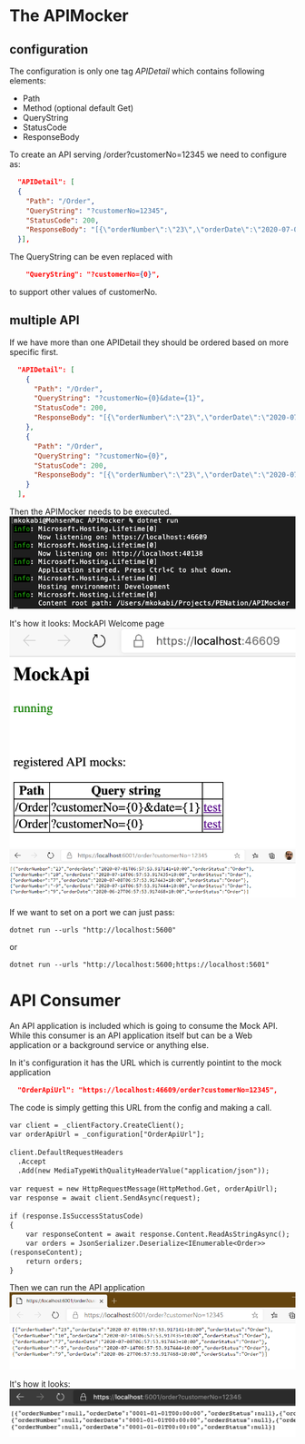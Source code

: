 
# The APIMocker 
## configuration
The configuration is only one tag *APIDetail* which contains following elements:
- Path
- Method (optional default Get)
- QueryString
- StatusCode
- ResponseBody

To create an API serving /order?customerNo=12345 we need to configure as:

``` json
  "APIDetail": [
  {
    "Path": "/Order",
    "QueryString": "?customerNo=12345",
    "StatusCode": 200,
    "ResponseBody": "[{\"orderNumber\":\"23\",\"orderDate\":\"2020-07-01T06:57:53.917141+10:00\",\"orderStatus\":\"Order\"},{\"orderNumber\":\"10\",\"orderDate\":\"2020-07-14T06:57:53.917435+10:00\",\"orderStatus\":\"Order\"},{\"orderNumber\":\"7\",\"orderDate\":\"2020-07-08T06:57:53.917443+10:00\",\"orderStatus\":\"Order\"},{\"orderNumber\":\"-9\",\"orderDate\":\"2020-07-14T06:57:53.917444+10:00\",\"orderStatus\":\"Order\"},{\"orderNumber\":\"9\",\"orderDate\":\"2020-06-27T06:57:53.917468+10:00\",\"orderStatus\":\"Order\"}]"
  }],
```

The QueryString can be even replaced with 
```json
    "QueryString": "?customerNo={0}",
```
to support other values of customerNo.

## multiple API
If we have more than one APIDetail they should be ordered based on more specific first.
```json
  "APIDetail": [
    {
      "Path": "/Order",
      "QueryString": "?customerNo={0}&date={1}",
      "StatusCode": 200,
      "ResponseBody": "[{\"orderNumber\":\"23\",\"orderDate\":\"2020-07-01T06:57:53.917141+10:00\",\"orderStatus\":\"Order\"}]"
    },
    {
      "Path": "/Order",
      "QueryString": "?customerNo={0}",
      "StatusCode": 200,
      "ResponseBody": "[{\"orderNumber\":\"23\",\"orderDate\":\"2020-07-01T06:57:53.917141+10:00\",\"orderStatus\":\"Order\"},{\"orderNumber\":\"10\",\"orderDate\":\"2020-07-14T06:57:53.917435+10:00\",\"orderStatus\":\"Order\"},{\"orderNumber\":\"7\",\"orderDate\":\"2020-07-08T06:57:53.917443+10:00\",\"orderStatus\":\"Order\"},{\"orderNumber\":\"-9\",\"orderDate\":\"2020-07-14T06:57:53.917444+10:00\",\"orderStatus\":\"Order\"},{\"orderNumber\":\"9\",\"orderDate\":\"2020-06-27T06:57:53.917468+10:00\",\"orderStatus\":\"Order\"}]"
    }
  ],
```

Then the APIMocker needs to be executed.
![Running the API mocker](https://github.com/mkokabi/apiMocker/blob/master/images/Running%20the%20APIMocker.png?raw=true)

It's how it looks:
MockAPI Welcome page
![API mocker](https://github.com/mkokabi/apiMocker/blob/master/images/MockAPI%20Welcome%20page.png?raw=true)
![API mocker](https://github.com/mkokabi/apiMocker/blob/master/images/APIMocker%20at%20work.png?raw=true)

If we want to set on a port we can just pass:
```
dotnet run --urls "http://localhost:5600"
```
or
```
dotnet run --urls "http://localhost:5600;https://localhost:5601"
```

# API Consumer
An API application is included which is going to consume the Mock API. While this consumer is an API application itself but can be a Web application or a background service or anything else.

In it's configuration it has the URL which is currently pointint to the mock application
``` json
  "OrderApiUrl": "https://localhost:46609/order?customerNo=12345",
```

The code is simply getting this URL from the config and making a call.
``` Csharp
var client = _clientFactory.CreateClient();
var orderApiUrl = _configuration["OrderApiUrl"];

client.DefaultRequestHeaders
  .Accept
  .Add(new MediaTypeWithQualityHeaderValue("application/json"));

var request = new HttpRequestMessage(HttpMethod.Get, orderApiUrl);
var response = await client.SendAsync(request);

if (response.IsSuccessStatusCode)
{
    var responseContent = await response.Content.ReadAsStringAsync();
    var orders = JsonSerializer.Deserialize<IEnumerable<Order>>(responseContent);
    return orders;
}

```
Then we can run the API application
![Running the API consumer](https://github.com/mkokabi/apiMocker/blob/master/images/Running%20the%20API%20consumer.png?raw=true)

It's how it looks:
![API Consumer](https://github.com/mkokabi/apiMocker/blob/master/images/API%20application%20consuming%20the%20Mock.png?raw=true)

